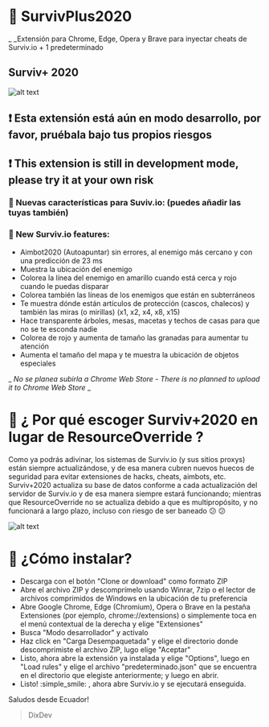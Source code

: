 # :small_blue_diamond: SurvivPlus2020
_ _Extensión para Chrome, Edge, Opera y Brave para inyectar cheats de Surviv.io + 1 predeterminado

## Surviv+ 2020

![alt text](http://url/to/img.png)

##  :heavy_exclamation_mark: Esta extensión está aún en modo desarrollo, por favor, pruébala bajo tus propios riesgos 
##  :heavy_exclamation_mark: This extension is still in development mode, please try it at your own risk 

### :small_blue_diamond: Nuevas características para Suviv.io: (puedes añadir las tuyas también)
### :small_blue_diamond: New Surviv.io features:

- Aimbot2020 (Autoapuntar) sin errores, al enemigo más cercano y con una predicción de 23 ms
- Muestra la ubicación del enemigo
- Colorea la línea del enemigo en amarillo cuando está cerca y rojo cuando le puedas disparar
- Colorea también las líneas de los enemigos que están en subterráneos
- Te muestra dónde están artículos de protección (cascos, chalecos) y también las miras (o mirillas) (x1, x2, x4, x8, x15)
- Hace transparente árboles, mesas, macetas y techos de casas para que no se te esconda nadie
- Colorea de rojo y aumenta de tamaño las granadas para aumentar tu atención
- Aumenta el tamaño del mapa y te muestra la ubicación de objetos especiales

_ _No se planea subirla a Chrome Web Store - There is no planned to upload it to Chrome Web Store_ _

# :small_blue_diamond: ¿ Por qué escoger Surviv+2020 en lugar de ResourceOverride ?
Como ya podrás adivinar, los sistemas de Surviv.io (y sus sitios proxys) están siempre actualizándose, y de esa manera cubren nuevos huecos de seguridad para evitar extensiones de hacks, cheats, aimbots, etc. Surviv+2020 actualiza su base de datos conforme a cada actualización del servidor de Surviv.io y de esa manera siempre estará funcionando; mientras que ResourceOverride no se actualiza debido a que es multipropósito, y no funcionará a largo plazo, incluso con riesgo de ser baneado :confused: :confused:

![alt text](https://i.ibb.co/sywP89z/Screenshot-13-01-2020-17-47-05.png)

# :wrench: ¿Cómo instalar?
- Descarga con el botón "Clone or download" como formato ZIP
- Abre el archivo ZIP y descomprímelo usando Winrar, 7zip o el lector de archivos comprimidos de Windows en la ubicación de tu preferencia
- Abre Google Chrome, Edge (Chromium), Opera o Brave en la pestaña Extensiones (por ejemplo, chrome://extensions) o simplemente toca en el menú contextual de la derecha y elige "Extensiones"
- Busca "Modo desarrollador" y actívalo
- Haz click en "Carga Desempaquetada" y elige el directorio donde descomprimiste el archivo ZIP, lugo elige "Aceptar"
- Listo, ahora abre la extensión ya instalada y elige "Options", luego en "Load rules" y elige el archivo "predeterminado.json" que se encuentra en el directorio que elegiste anteriormente; y luego en abrir.
- Listo! :simple_smile: , ahora abre Surviv.io y se ejecutará enseguida.

Saludos desde Ecuador!
> DixDev
